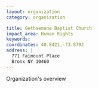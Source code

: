 ```yaml
---
layout: organization
category: organization

title: Gethsemane Baptist Church
impact_area: Human Rights
keywords: 
coordinates: 40.8421,-73.8792
address: |
  771 Faimount Place
  Bronx NY 10460
---
```

Organization's overview
